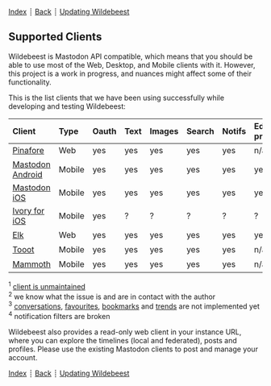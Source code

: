[Index](../README.md) ┊ [Back](access-policy.md) ┊ [Updating Wildebeest](updating.md)

## Supported Clients

Wildebeest is Mastodon API compatible, which means that you should be able to use most of the Web, Desktop, and Mobile clients with it. However, this project is a work in progress, and nuances might affect some of their functionality.

This is the list clients that we have been using successfully while developing and testing Wildebeest:

| Client                | Type    | Oauth | Text | Images | Search | Notifs | Edit<br>profile | Source       | Works?
| :-------------------- | :------ | :---- | :--- | :----- | :----- | :----- | :-----------    | :----------- | :---
| [Pinafore][1]         | Web     | yes   | yes  | yes    | yes    | yes    | n/a             | [github][2]  | ✅ <sup>1</sup>
| [Mastodon Android][4] | Mobile  | yes   | yes  | yes    | yes    | yes    | yes             | [github][5]  | ✅
| [Mastodon iOS][3]     | Mobile  | yes   | yes  | yes    | yes    | yes    | yes             | [github][6]  | ✅
| [Ivory for iOS][7]    | Mobile  | yes   | ?    | ?      | ?      | ?      | ?               | n/a          | ❌ <sup>2</sup>
| [Elk][8]              | Web     | yes   | yes  | yes    | yes    | yes    | yes             | [github][9]  | ✅ <sup>3</sup>
| [Tooot][10]           | Mobile  | yes   | yes  | yes    | yes    | yes    | n/a             | [github][11] | ✅ <sup>3</sup>
| [Mammoth][12]         | Mobile  | yes   | yes  | yes    | yes    | yes    | n/a             | n/a          | ✅ <sup>3</sup> <sup>4</sup>

<sup>1</sup> [client is unmaintained][pinafore-unmaintained]<br/>
<sup>2</sup> we know what the issue is and are in contact with the author<br/>
<sup>3</sup> [conversations][conversations], [favourites][favorites], [bookmarks][bookmarks] and [trends][trends] are not implemented yet<br/>
<sup>4</sup> notification filters are broken

Wildebeest also provides a read-only web client in your instance URL, where you can explore the timelines (local and federated), posts and profiles. Please use the existing Mastodon clients to post and manage your account.

[Index](../README.md) ┊ [Back](access-policy.md) ┊ [Updating Wildebeest](updating.md)

[1]: https://pinafore.social/
[2]: https://github.com/nolanlawson/pinafore
[3]: https://apps.apple.com/us/app/mastodon-for-iphone/id1571998974
[4]: https://play.google.com/store/apps/details?id=org.joinmastodon.android
[5]: https://github.com/mastodon/mastodon-android
[6]: https://github.com/mastodon/mastodon-ios
[7]: https://tapbots.com/ivory/
[8]: https://elk.zone/
[9]: https://github.com/elk-zone/elk
[10]: https://tooot.app/
[11]: https://github.com/tooot-app
[12]: https://testflight.apple.com/join/66c1wW8y
[favorites]: https://docs.joinmastodon.org/methods/favourites/
[bookmarks]: https://docs.joinmastodon.org/methods/bookmarks/
[trends]: https://docs.joinmastodon.org/methods/trends/
[conversations]: https://docs.joinmastodon.org/methods/conversations/
[pinafore-unmaintained]: https://nolanlawson.com/2023/01/09/retiring-pinafore/
